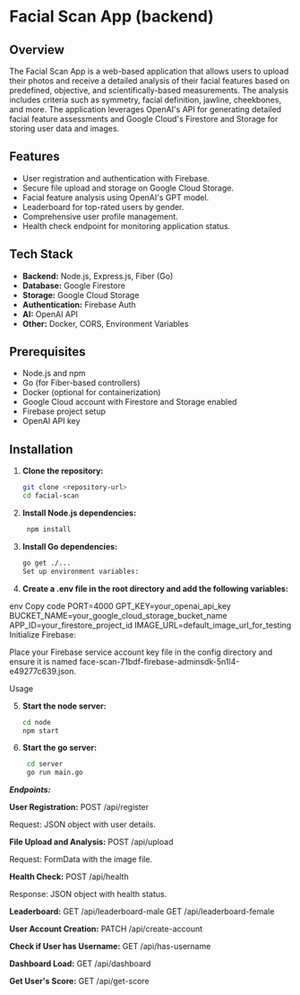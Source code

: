 # **Facial Scan App (backend)**

## Overview

The Facial Scan App is a web-based application that allows users to upload their photos and receive a detailed analysis of their facial features based on predefined, objective, and scientifically-based measurements. The analysis includes criteria such as symmetry, facial definition, jawline, cheekbones, and more. The application leverages OpenAI's API for generating detailed facial feature assessments and Google Cloud's Firestore and Storage for storing user data and images.

## Features

- User registration and authentication with Firebase.
- Secure file upload and storage on Google Cloud Storage.
- Facial feature analysis using OpenAI's GPT model.
- Leaderboard for top-rated users by gender.
- Comprehensive user profile management.
- Health check endpoint for monitoring application status.

## Tech Stack

- **Backend:** Node.js, Express.js, Fiber (Go)
- **Database:** Google Firestore
- **Storage:** Google Cloud Storage
- **Authentication:** Firebase Auth
- **AI:** OpenAI API
- **Other:** Docker, CORS, Environment Variables

## Prerequisites

- Node.js and npm
- Go (for Fiber-based controllers)
- Docker (optional for containerization)
- Google Cloud account with Firestore and Storage enabled
- Firebase project setup
- OpenAI API key

## Installation

1. **Clone the repository:**
     ```sh
     git clone <repository-url>
     cd facial-scan
2. **Install Node.js dependencies:**
   ```sh
    npm install
3. **Install Go dependencies:**
    ```sh
    go get ./...
    Set up environment variables:
4. **Create a .env file in the root directory and add the following variables:**

env
Copy code
PORT=4000
GPT_KEY=your_openai_api_key
BUCKET_NAME=your_google_cloud_storage_bucket_name
APP_ID=your_firestore_project_id
IMAGE_URL=default_image_url_for_testing
Initialize Firebase:

Place your Firebase service account key file in the config directory and ensure it is named face-scan-71bdf-firebase-adminsdk-5n1l4-e49277c639.json.

Usage

5. **Start the node server:**

    ```sh
    cd node
    npm start
6. **Start the go server:**
   ```sh
    cd server
    go run main.go

***Endpoints:***

**User Registration:**
POST /api/register

Request: JSON object with user details.

**File Upload and Analysis:**
POST /api/upload

Request: FormData with the image file.

**Health Check:**
POST /api/health

Response: JSON object with health status.

**Leaderboard:**
GET /api/leaderboard-male
GET /api/leaderboard-female


**User Account Creation:**
PATCH /api/create-account

**Check if User has Username:**
GET /api/has-username

**Dashboard Load:**
GET /api/dashboard


**Get User's Score:**
GET /api/get-score






